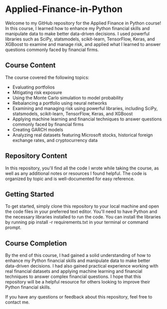 # Applied-Finance-in-Python


Welcome to my GitHub repository for the Applied Finance in Python course! In this course, I learned how to enhance my Python financial skills and manipulate data to make better data-driven decisions. I used powerful libraries such as SciPy, statsmodels, scikit-learn, TensorFlow, Keras, and XGBoost to examine and manage risk, and applied what I learned to answer questions commonly faced by financial firms.

## Course Content
The course covered the following topics:

- Evaluating portfolios
- Mitigating risk exposure
- Using the Monte Carlo simulation to model probability
- Rebalancing a portfolio using neural networks
- Examining and managing risk using powerful libraries, including SciPy, statsmodels, scikit-learn, TensorFlow, Keras, and XGBoost
- Applying machine learning and financial techniques to answer questions commonly faced by financial firms
- Creating GARCH models
- Analyzing real datasets featuring Microsoft stocks, historical foreign exchange rates, and cryptocurrency data

## Repository Content
In this repository, you'll find all the code I wrote while taking the course, as well as any additional notes or resources I found helpful. The code is organized by topic and is well-documented for easy reference.

## Getting Started
To get started, simply clone this repository to your local machine and open the code files in your preferred text editor. You'll need to have Python and the necessary libraries installed to run the code. You can install the libraries by running pip install -r requirements.txt in your terminal or command prompt.

## Course Completion
By the end of this course, I had gained a solid understanding of how to enhance my Python financial skills and manipulate data to make better data-driven decisions. I had also gained practical experience working with real financial datasets and applying machine learning and financial techniques to answer complex financial questions. I hope that this repository will be a helpful resource for others looking to improve their Python financial skills.


If you have any questions or feedback about this repository, feel free to contact me. 
